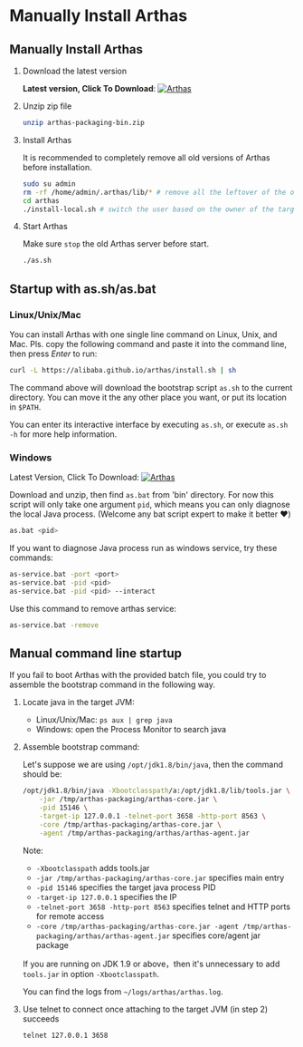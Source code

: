 Manually Install Arthas
===================

## Manually Install Arthas

1. Download the latest version

    **Latest version, Click To Download**: [![](https://img.shields.io/maven-central/v/com.taobao.arthas/arthas-packaging.svg?style=flat-square "Arthas")](https://arthas.aliyun.com/download/latest_version)


2. Unzip zip file

    ```bash
    unzip arthas-packaging-bin.zip
    ```

3. Install Arthas

    It is recommended to completely remove all old versions of Arthas before installation.

    ```bash
    sudo su admin
    rm -rf /home/admin/.arthas/lib/* # remove all the leftover of the old outdated Arthas
    cd arthas
    ./install-local.sh # switch the user based on the owner of the target Java process.
    ```

4. Start Arthas

    Make sure `stop` the old Arthas server before start.

    ```bash
    ./as.sh
    ```


## Startup with as.sh/as.bat

### Linux/Unix/Mac

You can install Arthas with one single line command on Linux, Unix, and Mac. Pls. copy the following command and paste it into the command line, then press *Enter* to run:

```bash
curl -L https://alibaba.github.io/arthas/install.sh | sh
```

The command above will download the bootstrap script `as.sh` to the current directory. You can move it the any other place you want, or put its location in `$PATH`.

You can enter its interactive interface by executing `as.sh`, or execute `as.sh -h` for more help information.

### Windows

Latest Version, Click To Download: [![](https://img.shields.io/maven-central/v/com.taobao.arthas/arthas-packaging.svg?style=flat-square "Arthas")](https://arthas.aliyun.com/download/latest_version)

Download and unzip, then find `as.bat` from 'bin' directory. For now this script will only take one argument `pid`, which means you can only diagnose the local Java process. (Welcome any bat script expert to make it better :heart:)

```bash
as.bat <pid>
```

If you want to diagnose Java process run as windows service, try these commands:

```bash
as-service.bat -port <port>
as-service.bat -pid <pid>
as-service.bat -pid <pid> --interact
```

Use this command to remove arthas service: 
```bash
as-service.bat -remove
```

## Manual command line startup

If you fail to boot Arthas with the provided batch file, you could try to assemble the bootstrap command in the following way.


1. Locate java in the target JVM:

    - Linux/Unix/Mac: `ps aux | grep java`
    - Windows: open the Process Monitor to search java

2. Assemble bootstrap command:
    
    Let's suppose we are using `/opt/jdk1.8/bin/java`, then the command should be:

    ```bash
    /opt/jdk1.8/bin/java -Xbootclasspath/a:/opt/jdk1.8/lib/tools.jar \
        -jar /tmp/arthas-packaging/arthas-core.jar \
        -pid 15146 \
        -target-ip 127.0.0.1 -telnet-port 3658 -http-port 8563 \
        -core /tmp/arthas-packaging/arthas-core.jar \
        -agent /tmp/arthas-packaging/arthas/arthas-agent.jar
    ```

    Note:
    
    * `-Xbootclasspath` adds tools.jar
    * `-jar /tmp/arthas-packaging/arthas-core.jar` specifies main entry
    * `-pid 15146` specifies the target java process PID
    * `-target-ip 127.0.0.1` specifies the IP
    * `-telnet-port 3658 -http-port 8563` specifies telnet and HTTP ports for remote access
    * `-core /tmp/arthas-packaging/arthas-core.jar -agent /tmp/arthas-packaging/arthas/arthas-agent.jar` specifies core/agent jar package

    If you are running on JDK 1.9 or above，then it's unnecessary to add `tools.jar` in option `-Xbootclasspath`.
    
    You can find the logs from `~/logs/arthas/arthas.log`.

3. Use telnet to connect once attaching to the target JVM (in step 2) succeeds

    ```bash
    telnet 127.0.0.1 3658
    ```

